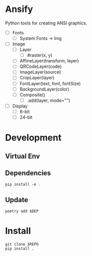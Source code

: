 # Ansify

Python tools for creating ANSI graphics.

- [ ] Fonts
  - [ ] System Fonts -> Img
- [ ] Image
  - [ ] Layer
    - [ ] #raster(x, y)
  - [ ] AffineLayer(transform, layer)
  - [ ] QRCodeLayer(code)
  - [ ] ImageLayer(source)
  - [ ] CropLayer(layer)
  - [ ] FontLayer(text, font, fontSize)
  - [ ] BackgroundLayer(color)
  - [ ] Composite()
    - [ ] .add(layer, mode="")
- [ ] Display
  - [ ] 8-bit
  - [ ] 24-bit

# Development

## Virtual Env


## Dependencies

```
pip install -e .
```

## Update

```
poetry add $DEP
```

# Install

```
git clone $REPO
pip install .
```
